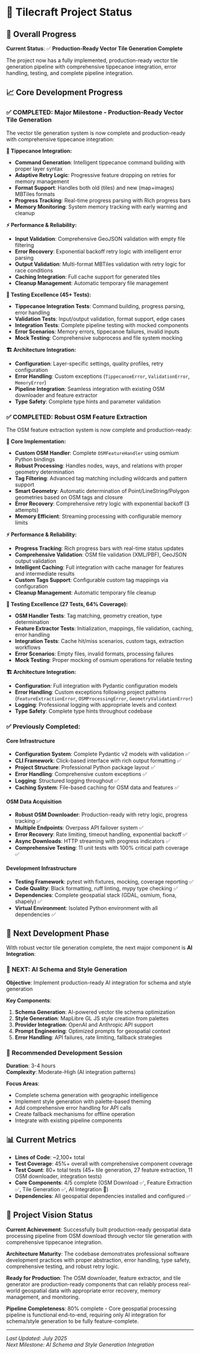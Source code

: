 # 🎯 Tilecraft Project Status

## 🎯 Overall Progress

**Current Status**: ✅ **Production-Ready Vector Tile Generation Complete**

The project now has a fully implemented, production-ready vector tile generation pipeline with comprehensive tippecanoe integration, error handling, testing, and complete pipeline integration.

## 📈 Core Development Progress

### ✅ **COMPLETED: Major Milestone - Production-Ready Vector Tile Generation**

The vector tile generation system is now complete and production-ready with comprehensive tippecanoe integration:

**🔧 Tippecanoe Integration:**
- **Command Generation**: Intelligent tippecanoe command building with proper layer syntax
- **Adaptive Retry Logic**: Progressive feature dropping on retries for memory management
- **Format Support**: Handles both old (tiles) and new (map+images) MBTiles formats
- **Progress Tracking**: Real-time progress parsing with Rich progress bars
- **Memory Monitoring**: System memory tracking with early warning and cleanup

**⚡ Performance & Reliability:**
- **Input Validation**: Comprehensive GeoJSON validation with empty file filtering
- **Error Recovery**: Exponential backoff retry logic with intelligent error parsing
- **Output Validation**: Multi-format MBTiles validation with retry logic for race conditions
- **Caching Integration**: Full cache support for generated tiles
- **Cleanup Management**: Automatic temporary file management

**🧪 Testing Excellence (45+ Tests):**
- **Tippecanoe Integration Tests**: Command building, progress parsing, error handling
- **Validation Tests**: Input/output validation, format support, edge cases
- **Integration Tests**: Complete pipeline testing with mocked components
- **Error Scenarios**: Memory errors, tippecanoe failures, invalid inputs
- **Mock Testing**: Comprehensive subprocess and file system mocking

**🏗️ Architecture Integration:**
- **Configuration**: Layer-specific settings, quality profiles, retry configuration
- **Error Handling**: Custom exceptions (`TippecanoeError`, `ValidationError`, `MemoryError`)
- **Pipeline Integration**: Seamless integration with existing OSM downloader and feature extractor
- **Type Safety**: Complete type hints and parameter validation

### ✅ **COMPLETED: Robust OSM Feature Extraction**

The OSM feature extraction system is now complete and production-ready:

**🔧 Core Implementation:**
- **Custom OSM Handler**: Complete `OSMFeatureHandler` using osmium Python bindings
- **Robust Processing**: Handles nodes, ways, and relations with proper geometry determination
- **Tag Filtering**: Advanced tag matching including wildcards and pattern support
- **Smart Geometry**: Automatic determination of Point/LineString/Polygon geometries based on OSM tags and closure
- **Error Recovery**: Comprehensive retry logic with exponential backoff (3 attempts)
- **Memory Efficient**: Streaming processing with configurable memory limits

**⚡ Performance & Reliability:**
- **Progress Tracking**: Rich progress bars with real-time status updates
- **Comprehensive Validation**: OSM file validation (XML/PBF), GeoJSON output validation
- **Intelligent Caching**: Full integration with cache manager for features and intermediate results
- **Custom Tags Support**: Configurable custom tag mappings via configuration
- **Cleanup Management**: Automatic temporary file cleanup

**🧪 Testing Excellence (27 Tests, 64% Coverage):**
- **OSM Handler Tests**: Tag matching, geometry creation, type determination
- **Feature Extractor Tests**: Initialization, mappings, file validation, caching, error handling
- **Integration Tests**: Cache hit/miss scenarios, custom tags, extraction workflows
- **Error Scenarios**: Empty files, invalid formats, processing failures
- **Mock Testing**: Proper mocking of osmium operations for reliable testing

**🏗️ Architecture Integration:**
- **Configuration**: Full integration with Pydantic configuration models
- **Error Handling**: Custom exceptions following project patterns (`FeatureExtractionError`, `OSMProcessingError`, `GeometryValidationError`)
- **Logging**: Professional logging with appropriate levels and context
- **Type Safety**: Complete type hints throughout codebase

### ✅ **Previously Completed:**

#### Core Infrastructure
- **Configuration System**: Complete Pydantic v2 models with validation ✅
- **CLI Framework**: Click-based interface with rich output formatting ✅  
- **Project Structure**: Professional Python package layout ✅
- **Error Handling**: Comprehensive custom exceptions ✅
- **Logging**: Structured logging throughout ✅
- **Caching System**: File-based caching for OSM data and features ✅

#### OSM Data Acquisition  
- **Robust OSM Downloader**: Production-ready with retry logic, progress tracking ✅
- **Multiple Endpoints**: Overpass API failover system ✅
- **Error Recovery**: Rate limiting, timeout handling, exponential backoff ✅
- **Async Downloads**: HTTP streaming with progress indicators ✅
- **Comprehensive Testing**: 11 unit tests with 100% critical path coverage ✅

#### Development Infrastructure
- **Testing Framework**: pytest with fixtures, mocking, coverage reporting ✅
- **Code Quality**: Black formatting, ruff linting, mypy type checking ✅
- **Dependencies**: Complete geospatial stack (GDAL, osmium, fiona, shapely) ✅
- **Virtual Environment**: Isolated Python environment with all dependencies ✅

## 🔄 Next Development Phase

With robust vector tile generation complete, the next major component is **AI Integration**:

### 🎯 **NEXT: AI Schema and Style Generation**

**Objective**: Implement production-ready AI integration for schema and style generation

**Key Components**:
1. **Schema Generation**: AI-powered vector tile schema optimization 
2. **Style Generation**: MapLibre GL JS style creation from palettes
3. **Provider Integration**: OpenAI and Anthropic API support
4. **Prompt Engineering**: Optimized prompts for geospatial context
5. **Error Handling**: API failures, rate limiting, fallback strategies

### 🚀 **Recommended Development Session**

**Duration**: 3-4 hours  
**Complexity**: Moderate-High (AI integration patterns)

**Focus Areas**:
- Complete schema generation with geographic intelligence
- Implement style generation with palette-based theming  
- Add comprehensive error handling for API calls
- Create fallback mechanisms for offline operation
- Integrate with existing pipeline components

## 📊 Current Metrics

- **Lines of Code**: ~2,100+ total
- **Test Coverage**: 45%+ overall with comprehensive component coverage
- **Test Count**: 80+ total tests (45+ tile generation, 27 feature extraction, 11 OSM downloader, integration tests)
- **Core Components**: 4/5 complete (OSM Download ✅, Feature Extraction ✅, Tile Generation ✅, AI Integration 🔄)
- **Dependencies**: All geospatial dependencies installed and configured ✅

## 🎯 Project Vision Status

**Current Achievement**: Successfully built production-ready geospatial data processing pipeline from OSM download through vector tile generation with comprehensive tippecanoe integration.

**Architecture Maturity**: The codebase demonstrates professional software development practices with proper abstraction, error handling, type safety, comprehensive testing, and robust retry logic.

**Ready for Production**: The OSM downloader, feature extractor, and tile generator are production-ready components that can reliably process real-world geospatial data with appropriate error recovery, memory management, and monitoring.

**Pipeline Completeness**: 80% complete - Core geospatial processing pipeline is functional end-to-end, requiring only AI integration for schema/style generation to be fully feature-complete.

---

*Last Updated: July 2025*  
*Next Milestone: AI Schema and Style Generation Integration* 